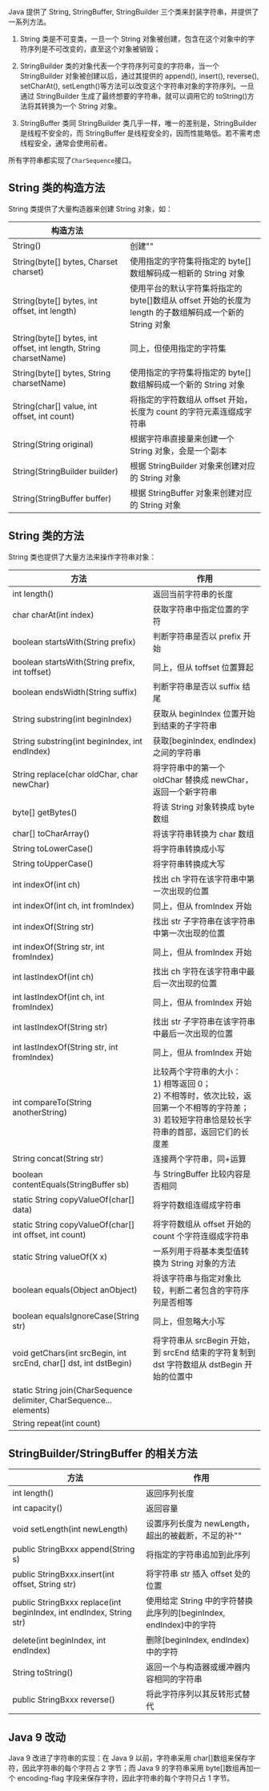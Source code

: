 Java 提供了 String, StringBuffer, StringBuilder 三个类来封装字符串，并提供了一系列方法。

1. String 类是不可变类，一旦一个 String 对象被创建，包含在这个对象中的字符序列是不可改变的，直至这个对象被销毁；

2. StringBuilder 类的对象代表一个字符序列可变的字符串，当一个 StringBuilder 对象被创建以后，通过其提供的 append(), insert(), reverse(), setCharAt(), setLength()等方法可以改变这个字符串对象的字符序列。一旦通过 StringBuilder 生成了最终想要的字符串，就可以调用它的 toString()方法将其转换为一个 String 对象。

3. StringBuffer 类同 StringBuilder 类几乎一样，唯一的差别是，StringBuilder 是线程不安全的，而 StringBuffer 是线程安全的，因而性能略低。若不需考虑线程安全，通常会使用前者。

所有字符串都实现了`CharSequence`接口。

## String 类的构造方法

String 类提供了大量构造器来创建 String 对象，如：

| 构造方法                                                         |                                                                                                         |
| ---------------------------------------------------------------- | ------------------------------------------------------------------------------------------------------- |
| String()                                                         | 创建""                                                                                                  |
| String(byte[] bytes, Charset charset)                            | 使用指定的字符集将指定的 byte[]数组解码成一相新的 String 对象                                           |
| String(byte[] bytes, int offset, int length)                     | 使用平台的默认字符集将指定的 byte[]数组从 offset 开始的长度为 length 的子数组解码成一个新的 String 对象 |
| String(byte[] bytes, int offset, int length, String charsetName) | 同上，但使用指定的字符集                                                                                |
| String(byte[] bytes, String charsetName)                         | 使用指定的字符集将指定的 byte[]数组解码成一个新的 String 对象                                           |
| String(char[] value, int offset, int count)                      | 将指定的字符数组从 offset 开始，长度为 count 的字符元素连缀成字符串                                     |
| String(String original)                                          | 根据字符串直接量来创建一个 String 对象，会是一个副本                                                    |
| String(StringBuilder builder)                                    | 根据 StringBuilder 对象来创建对应的 String 对象                                                         |
| String(StringBuffer buffer)                                      | 根据 StringBuffer 对象来创建对应的 String 对象                                                          |

## String 类的方法

String 类也提供了大量方法来操作字符串对象：

| 方法                                                         | 作用                                                         |
| ------------------------------------------------------------ | ------------------------------------------------------------ |
| int length()                                                 | 返回当前字符串的长度                                         |
| char charAt(int index)                                       | 获取字符串中指定位置的字符                                   |
| boolean startsWith(String prefix)                            | 判断字符串是否以 prefix 开始                                 |
| boolean startsWith(String prefix, int toffset)               | 同上，但从 toffset 位置算起                                  |
| boolean endsWidth(String suffix)                             | 判断字符串是否以 suffix 结尾                                 |
| String substring(int beginIndex)                             | 获取从 beginIndex 位置开始到结束的子字符串                   |
| String substring(int beginIndex, int endIndex)               | 获取[beginIndex, endIndex)之间的字符串                       |
| String replace(char oldChar, char newChar)                   | 将字符串中的第一个 oldChar 替换成 newChar，返回一个新字符串  |
| byte[] getBytes()                                            | 将该 String 对象转换成 byte 数组                             |
| char[] toCharArray()                                         | 将该字符串转换为 char 数组                                   |
| String toLowerCase()                                         | 将字符串转换成小写                                           |
| String toUpperCase()                                         | 将字符串转换成大写                                           |
| int indexOf(int ch)                                          | 找出 ch 字符在该字符串中第一次出现的位置                     |
| int indexOf(int ch, int fromIndex)                           | 同上，但从 fromIndex 开始                                    |
| int indexOf(String str)                                      | 找出 str 子字符串在该字符串中第一次出现的位置                |
| int indexOf(String str, int fromIndex)                       | 同上，但从 fromIndex 开始                                    |
| int lastIndexOf(int ch)                                      | 找出 ch 字符在该字符串中最后一次出现的位置                   |
| int lastIndexOf(int ch, int fromIndex)                       | 同上，但从 fromIndex 开始                                    |
| int lastIndexOf(String str)                                  | 找出 str 子字符串在该字符串中最后一次出现的位置              |
| int lastIndexOf(String str, int fromIndex)                   | 同上，但从 fromIndex 开始                                    |
| int compareTo(String anotherString)                          | 比较两个字符串的大小： <br />1) 相等返回 0；<br />2) 不相等时，依次比较，返回第一个不相等的字符差；<br />3) 若较短字符串恰是较长字符串的首部，返回它们的长度差 |
| String concat(String str)                                    | 连接两个字符串，同+运算                                      |
| boolean contentEquals(StringBuffer sb)                       | 与 StringBuffer 比较内容是否相同                             |
| static String copyValueOf(char[] data)                       | 将字符数组连缀成字符串                                       |
| static String copyValueOf(char[] int offset, int count)      | 将字符数组从 offset 开始的 count 个字符连缀成字符串          |
| static String valueOf(X x)                                   | 一系列用于将基本类型值转换为 String 对象的方法               |
| boolean equals(Object anObject)                              | 将该字符串与指定对象比较，判断二者包含的字符序列是否相等     |
| boolean equalsIgnoreCase(String str)                         | 同上，但忽略大小写                                           |
| void getChars(int srcBegin, int srcEnd, char[] dst, int dstBegin) | 将字符串从 srcBegin 开始，到 srcEnd 结束的字符复制到 dst 字符数组从 dstBegin 开始的位置中 |
| static String join(CharSequence delimiter, CharSequence... elements) |                                                              |
| String repeat(int count)                                     |                                                              |

## StringBuilder/StringBuffer 的相关方法

| 方法                                                         | 作用                                                         |
| ------------------------------------------------------------ | ------------------------------------------------------------ |
| int length()                                                 | 返回序列长度                                                 |
| int capacity()                                               | 返回容量                                                     |
| void setLength(int newLength)                                | 设置序列长度为 newLength，超出的被截断，不足的补""           |
| public StringBxxx append(String s)                           | 将指定的字符串追加到此序列                                   |
| public StringBxxx.insert(int offset, String str)             | 将字符串 str 插入 offset 处的位置                            |
| public StringBxxx replace(int beginIndex, int endIndex, String str) | 使用给定 String 中的字符替换此序列的[beginIndex, endIndex)中的字符 |
| delete(int beginIndex, int endIndex)                         | 删除[beginIndex, endIndex)中的字符                           |
| String toString()                                            | 返回一个与构造器或缓冲器内容相同的字符串                     |
| public StringBxxx reverse()                                  | 将此字符序列以其反转形式替代                                 |

## Java 9 改动

Java 9 改进了字符串的实现：在 Java 9 以前，字符串采用 char[]数组来保存字符，因此字符串的每个字符占 2 字节；而 Java 9 的字符串采用 byte[]数组再加一个 encoding-flag 字段来保存字符，因此字符串的每个字符只占 1 字节。
